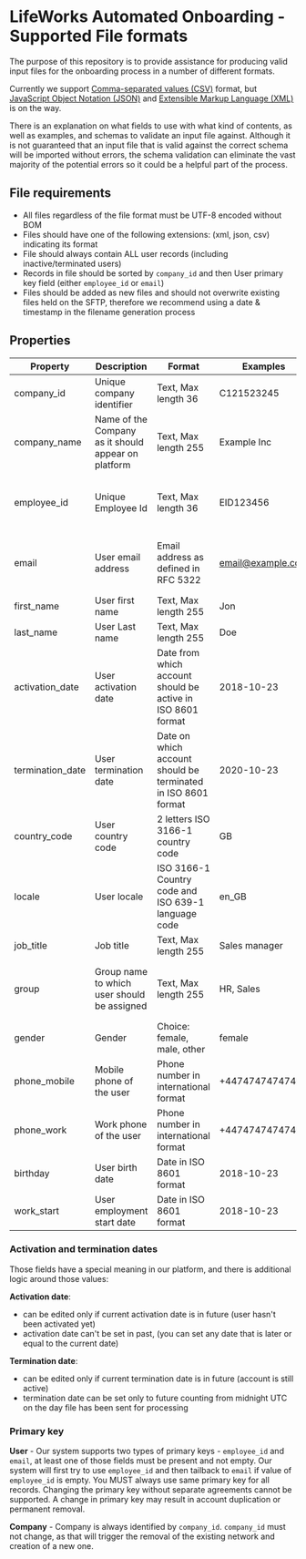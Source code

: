 # LifeWorks Automated Onboarding - Supported File formats

The purpose of this repository is to provide assistance for producing valid input files for the onboarding process in a number of different formats. 

Currently we support [Comma-separated values (CSV)](csv/) format, but [JavaScript Object Notation (JSON)](json/) and [Extensible Markup Language (XML)](xml/) is on the way.
  
There is an explanation on what fields to use with what kind of contents, as well as examples, and schemas to validate an input file against. Although it is not guaranteed that an input file that is valid against the correct schema will be imported without errors, the schema validation can eliminate the vast majority of the potential errors so it could be a helpful part of the process.

## File requirements
* All files regardless of the file format must be UTF-8 encoded without BOM
* Files should have one of the following extensions: (xml, json, csv) indicating its format
* File should always contain ALL user records (including inactive/terminated users)
* Records in file should be sorted by `company_id` and then User primary key field (either `employee_id` or `email`)
* Files should be added as new files and should not overwrite existing files held on the SFTP, therefore we recommend using a date & timestamp in the filename generation process

## Properties

 Property         | Description                                          | Format                                                         | Examples           | Required                             | Notes
----------------- | ---------------------------------------------------- | ---------------------------------------------------------------| ------------------ | ------------------------------------ | --------------------------------
 company_id       | Unique company identifier                            | Text, Max length 36                                            | C121523245         | True                                 |
 company_name     | Name of the Company as it should appear on platform  | Text, Max length 255                                           | Example Inc        | True                                 |
 employee_id      | Unique Employee Id                                   | Text, Max length 36                                            | EID123456          | True, if User email address is empty |
 email            | User email address                                   | Email address as defined in RFC 5322                           | email@example.com  | True, if Unique Employee Id is empty |
 first_name       | User first name                                      | Text, Max length 255                                           | Jon                | False                                |
 last_name        | User Last name                                       | Text, Max length 255                                           | Doe                | False                                |
 activation_date  | User activation date                                 | Date from which account should be active in ISO 8601 format    | 2018-10-23         | False                                | Default current date if empty
 termination_date | User termination date                                | Date on which account should be terminated in ISO 8601 format  | 2020-10-23         | False                                |
 country_code     | User country code                                    | 2 letters ISO 3166-1 country code                              | GB                 | False                                |
 locale           | User locale                                          | ISO 3166-1 Country code and ISO 639-1 language code            | en_GB              | False                                |
 job_title        | Job title                                            | Text, Max length 255                                           | Sales manager      | False                                |
 group            | Group name to which user should be assigned          | Text, Max length 255                                           | HR, Sales          | False                                | Used only if grouping is enabled
 gender           | Gender                                               | Choice: female, male, other                                    | female             | False                                | 
 phone_mobile     | Mobile phone of the user                             | Phone number in international format                           | +447474747474      | False                                | 
 phone_work       | Work phone of the user                               | Phone number in international format                           | +447474747474      | False                                | 
 birthday         | User birth date                                      | Date in ISO 8601 format                                        | 2018-10-23         | False                                | 
 work_start       | User employment start date                           | Date in ISO 8601 format                                        | 2018-10-23         | False                                | 


### Activation and termination dates
Those fields have a special meaning in our platform, and there is additional logic around those values:

**Activation date**:
 * can be edited only if current activation date is in future (user hasn't been activated yet)
 * activation date can't be set in past, (you can set any date that is later or equal to the current date)

**Termination date**:
 * can be edited only if current termination date is in future (account is still active)
 * termination date can be set only to future counting from midnight UTC on the day file has been sent for processing

### Primary key

**User** - Our system supports two types of primary keys - `employee_id` and `email`, at least one of those fields must be present and not empty. Our system will first try to use `employee_id` and then tailback to `email` if value of `employee_id` is empty. You MUST always use same primary key for all records. Changing the primary key without separate agreements cannot be supported. A change in primary key may result in account duplication or permanent removal. 

**Company** - Company is always identified by `company_id`.  `company_id` must not change, as that will trigger the removal of the existing network and creation of a new one.
